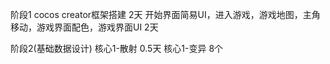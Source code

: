 阶段1
  cocos creator框架搭建  2天
  开始界面简易UI，进入游戏，游戏地图，主角移动，游戏界面配色，游戏界面UI  2天
  
阶段2(基础数据设计)
  核心1-散射 0.5天
  核心1-变异 8个